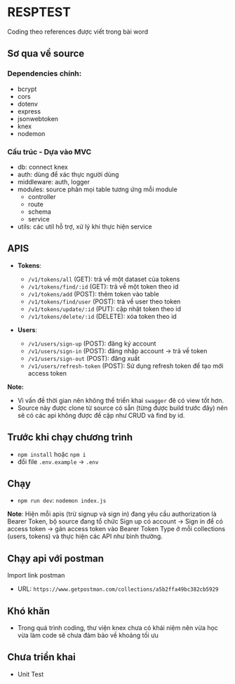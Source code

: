 # RESPTEST

Coding theo references được viết trong bài word

## Sơ qua về source

### Dependencies chính:
- bcrypt
- cors
- dotenv
- express
- jsonwebtoken
- knex
- nodemon

### Cấu trúc - Dựa vào MVC
- db: connect knex
- auth: dùng để xác thực người dùng
- middleware: auth, logger
- modules: source phân mọi table tương ứng mỗi module
  - controller
  - route
  - schema
  - service
- utils: các util hỗ trợ, xử lý khi thực hiện service

## APIS
- **Tokens**:
  - `/v1/tokens/all` (GET): trả về một dataset của tokens
  - `/v1/tokens/find/:id` (GET): trả về một token theo id
  - `/v1/tokens/add` (POST): thêm token vào table
  - `/v1/tokens/find/user` (POST): trả về user theo token
  - `/v1/tokens/update/:id` (PUT): cập nhật token theo id
  - `/v1/tokens/delete/:id` (DELETE): xóa token theo id

- **Users**:
  - `/v1/users/sign-up` (POST): đăng ký account
  - `/v1/users/sign-in` (POST): đăng nhập account -> trả về token
  - `/v1/users/sign-out` (POST): đăng xuất 
  - `/v1/users/refresh-token` (POST): Sử dụng refresh token để tạo mới access token

**Note:** 
- Vì vấn đề thời gian nên không thể triển khai `swagger` đê có view tốt hơn.
- Source này được clone từ source có sẵn (từng được build trước đây) nên sẽ có các api không được đề cập như CRUD và find by id.

## Trước khi chạy chương trình
- `npm install` hoặc `npm i`
- đổi file `.env.example` -> `.env`

## Chạy
- `npm run dev`: `nodemon index.js`

**Note**: Hiện mỗi apis (trừ signup và sign in) đang yêu cầu authorization là Bearer Token, bộ source đang tổ chức Sign up có account -> Sign in để có access token -> gán access token vào Bearer Token Type ở mỗi collections (users, tokens) và thực hiện các API như bình thường.

## Chạy api với postman
Import link postman
- URL: `https://www.getpostman.com/collections/a5b2ffa49bc382cb5929`


## Khó khăn
- Trong quá trình coding, thư viện knex chưa có khái niệm nên vừa học vừa làm code sẽ chưa đảm bảo về khoảng tối ưu

## Chưa triển khai
- Unit Test
